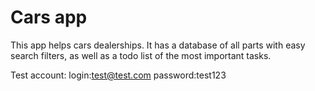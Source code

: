 # Cars app

This app helps cars dealerships.
It has a database of all parts with easy search filters, as well as a todo list of the most important tasks.

Test account:
login:test@test.com
password:test123

